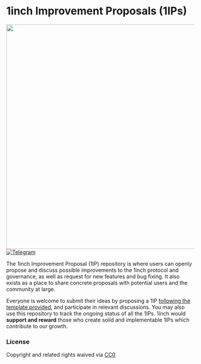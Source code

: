 
# 1inch Improvement Proposals (1IPs)
<p align="center">
 <img src="https://1inch.exchange/assets/images/logo.svg" align="right" width="600">



[![Telegram](https://img.shields.io/badge/chat-on%20Telegram-blue.svg)](https://t.me/OneInchExchange)

The 1inch Improvement Proposal (1IP) repository is where users can openly propose and discuss possible improvements to the 1inch protocol and governance, as well as 
request for new features and bug fixing. It also exists as a place to share concrete proposals with potential users and the community at large.

Everyone is welcome to submit their ideas by proposing a 1IP [following the template provided](https://github.com/1inch-exchange/1IPs/issues/new/choose), and 
participate in relevant discussions. You may also use this repository to track the ongoing status of all the 1IPs. 1inch would **support and reward** those who 
create solid and implementable 1lPs which contribute to our growth.



### License 
Copyright and related rights waived via [CC0](LICENSE.md)
